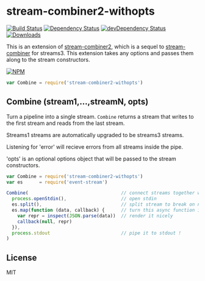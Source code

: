 # stream-combiner2-withopts

[![Build Status][ci-master]][travis-ci]
[![Dependency Status][dependency]][david]
[![devDependency Status][dev-dependency]][david]
[![Downloads][downloads]][npm]

This is an extension of [stream-combiner2](https://npmjs.org/package/stream-combiner2), which is a sequel to
[stream-combiner](https://npmjs.org/package/stream-combiner)
for streams3.  This extension takes any options and passes them along to the stream constructors.

[![NPM][npm-stats]][npm]

``` js
var Combine = require('stream-combiner2-withopts')
```

## Combine (stream1,...,streamN, opts)

Turn a pipeline into a single stream. `Combine` returns a stream that writes to the first stream
and reads from the last stream. 

Streams1 streams are automatically upgraded to be streams3 streams.

Listening for 'error' will recieve errors from all streams inside the pipe.

'opts' is an optional options object that will be passed to the stream constructors.

```js
var Combine = require('stream-combiner2-withopts')
var es      = require('event-stream')

Combine(                                  // connect streams together with `pipe`
  process.openStdin(),                    // open stdin
  es.split(),                             // split stream to break on newlines
  es.map(function (data, callback) {      // turn this async function into a stream
    var repr = inspect(JSON.parse(data))  // render it nicely
    callback(null, repr)
  }),
  process.stdout                          // pipe it to stdout !
)
```

## License

MIT

  [ci-master]: https://img.shields.io/travis/nextorigin/stream-combiner2-withopts/master.svg?style=flat-square
  [travis-ci]: https://travis-ci.org/nextorigin/stream-combiner2-withopts
  [dependency]: https://img.shields.io/david/nextorigin/stream-combiner2-withopts.svg?style=flat-square
  [david]: https://david-dm.org/nextorigin/stream-combiner2-withopts
  [dev-dependency]: https://img.shields.io/david/dev/nextorigin/stream-combiner2-withopts.svg?style=flat-square
  [david-dev]: https://david-dm.org/nextorigin/stream-combiner2-withopts#info=devDependencies
  [downloads]: https://img.shields.io/npm/dm/stream-combiner2-withopts.svg?style=flat-square
  [npm]: https://www.npmjs.org/package/stream-combiner2-withopts
  [npm-stats]: https://nodei.co/npm/stream-combiner2-withopts.png?downloads=true&downloadRank=true&stars=true
